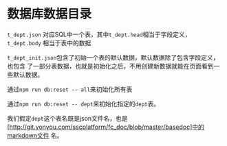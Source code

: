 # 数据库数据目录

`t_dept.json` 对应SQL中一个表，其中`t_dept.head`相当于字段定义，`t_dept.body`
相当于表中的数据

`t_dept_init.json`包含了初始一个表的默认数据，默认数据除了包含字段定义，也包含
了一部分表数据，也就是初始化之后，不用创建新数据就能在页面看到一些默认数据。

通过`npm run db:reset -- all`来初始化所有表

通过`npm run db:reset -- dept`来初始化指定的`dept`表。

我们假定`dept`这个表名既是json文件名，也是
[http://git.yonyou.com/sscplatform/fc_doc/blob/master/basedoc]中的markdown文件
名。
